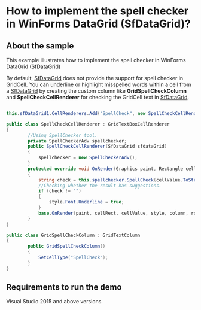 # How to implement the spell checker in WinForms DataGrid (SfDataGrid)?

## About the sample
This example illustrates how to implement the spell checker in WinForms DataGrid (SfDataGrid)

By default, [SfDataGrid](https://help.syncfusion.com/cr/cref_files/windowsforms/Syncfusion.SfDataGrid.WinForms~Syncfusion.WinForms.DataGrid.SfDataGrid.html) does not provide the support for spell checker in GridCell. You can underline or highlight misspelled words within a cell from a [SfDataGrid](https://help.syncfusion.com/cr/cref_files/windowsforms/Syncfusion.SfDataGrid.WinForms~Syncfusion.WinForms.DataGrid.SfDataGrid.html) by creating the custom column like **GridSpellCheckColumn** and **SpellCheckCellRenderer** for checking the GridCell text in [SfDataGrid](https://help.syncfusion.com/cr/cref_files/windowsforms/Syncfusion.SfDataGrid.WinForms~Syncfusion.WinForms.DataGrid.SfDataGrid.html).

```C#

this.sfDataGrid1.CellRenderers.Add("SpellCheck", new SpellCheckCellRenderer(this.sfDataGrid1));

public class SpellCheckCellRenderer : GridTextBoxCellRenderer
{
        //Using SpellChecker tool.
        private SpellCheckerAdv spellchecker;
        public SpellCheckCellRenderer(SfDataGrid sfdataGrid)
        {
            spellchecker = new SpellCheckerAdv();
        }
        protected override void OnRender(Graphics paint, Rectangle cellRect, string cellValue, CellStyleInfo style, DataColumnBase column, RowColumnIndex rowColumnIndex)
        {
            string check = this.spellchecker.SpellCheck(cellValue.ToString());
            //Checking whether the result has suggestions.
            if (check != "")
            {
                style.Font.Underline = true;
            }
            base.OnRender(paint, cellRect, cellValue, style, column, rowColumnIndex);
        }
}

public class GridSpellCheckColumn : GridTextColumn
{
        public GridSpellCheckColumn()
        {
            SetCellType("SpellCheck");
        }
}

```
## Requirements to run the demo
Visual Studio 2015 and above versions

